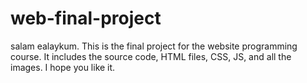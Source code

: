 # web-final-project
salam ealaykum.
This is the final project for the website programming course.
It includes the source code, HTML files, CSS, JS, and all the images.
I hope you like it.
